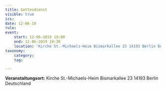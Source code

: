 ```yaml
---
title: Gottesdienst
visible: true
ics: 
date: 12-06-19
rule: 
event:
	start: 12-06-2019 19:00
	end: 12-06-2019 19:30
	location: 'Kirche St.-Michaels-Heim Bismarkallee 23 14193 Berlin Deutschland'
taxonomy:
	category: 
	tag: 

---
```




**Veranstaltungsort:** Kirche St.-Michaels-Heim
Bismarkallee 23
14193 Berlin
Deutschland


